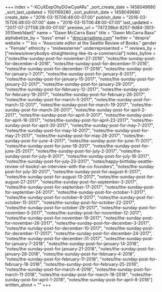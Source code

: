 +++
index = "-KCuXEepOhyDGwCyeARs"
_sort_create_date = 1458049680
_sort_last_updated = 1501169280
_sort_publish_date = 1458049680
create_date = "2016-03-15T06:48:00-07:00"
publish_date = "2016-03-15T06:48:00-07:00"
date = "2016-03-15T06:48:00-07:00"
last_updated = "2017-07-27T08:28:00-07:00"
preview_url = "747239bd-8257-9d84-35f3-3510eeb1dae5"
name = "Dawn McCarra Bass"
title = "Dawn McCarra Bass"
alphabetize_by = "bass"
email = "dmccarra@me.com"
twitter = "despra"
website = ""
bio = "Associate editor at the Seattle Review of Books."
gender = "Female"
ethnicity = "midwesterner"
underrepresented = ""
reviews_by = ["reviews/everybodys-straightening-like-its-a-commercial"]
notes_byline = ["notes/the-sunday-post-for-november-27-2016", "notes/the-sunday-post-for-december-4-2016", "notes/the-sunday-post-for-december-11-2016", "notes/the-sunday-post-for-december-17-2016", "notes/the-sunday-post-for-january-1-2017", "notes/the-sunday-post-for-january-8-2017", "notes/the-sunday-post-for-january-15-2017", "notes/the-sunday-post-for-january-22-2017", "notes/the-sunday-post-for-january-29-2017", "notes/the-sunday-post-for-february-12-2017", "notes/the-sunday-post-for-february-19-2017", "notes/the-sunday-post-for-february-26-2017", "notes/the-sunday-post-for-march-5-2017", "notes/the-sunday-post-for-march-12-2017", "notes/the-sunday-post-for-march-19-2017", "notes/the-sunday-post-for-march-26-2017", "notes/the-sunday-post-for-april-2-2017", "notes/the-sunday-post-for-april-9-2017", "notes/the-sunday-post-for-april-16-2017", "notes/the-sunday-post-for-april-23-2017", "notes/the-sunday-post-for-april-30-2017", "notes/the-sunday-post-for-may-7-2017", "notes/the-sunday-post-for-may-14-2017", "notes/the-sunday-post-for-may-21-2017", "notes/the-sunday-post-for-may-28-2017", "notes/the-sunday-post-for-june-4-2017", "notes/the-sunday-post-for-june-11-2017", "notes/the-sunday-post-for-june-18-2017", "notes/the-sunday-post-for-june-25-2017", "notes/the-sunday-post-for-july-2-2017", "notes/the-sunday-post-for-july-9-2017", "notes/the-sunday-post-for-july-16-2017", "notes/the-sunday-post-for-july-23-2017", "notes/happy-birthday-seattle-review-of-books!-an-interview-with-the-co-founders", "notes/the-sunday-post-for-july-30-2017", "notes/the-sunday-post-for-august-6-2017", "notes/the-sunday-post-for-august-13-2017", "notes/the-sunday-post-for-august-27-2017", "notes/the-sunday-post-for-september-3-2017", "notes/the-sunday-post-for-september-17-2017", "notes/the-sunday-post-for-september-24-2017", "notes/the-sunday-post-for-october-1-2017", "notes/the-sunday-post-for-october-8-2017", "notes/the-sunday-post-for-october-15-2017", "notes/the-sunday-post-for-october-22-2017", "notes/the-sunday-post-for-october-29-2017", "notes/the-sunday-post-for-november-5-2017", "notes/the-sunday-post-for-november-12-2017", "notes/the-sunday-post-for-november-19-2017", "notes/the-sunday-post-for-november-26-2017", "notes/the-sunday-post-for-december-3-2017", "notes/the-sunday-post-for-december-10-2017", "notes/the-sunday-post-for-december-17-2017", "notes/the-sunday-post-for-december-24-2017", "notes/the-sunday-post-for-december-31-2017", "notes/the-sunday-post-for-january-7-2018", "notes/the-sunday-post-for-january-14-2018", "notes/the-sunday-post-for-january-21-2018", "notes/the-sunday-post-for-january-28-2018", "notes/the-sunday-post-for-february-4-2018", "notes/the-sunday-post-for-february-11-2018", "notes/the-sunday-post-for-february-18-2018", "notes/the-sunday-post-for-february-25-2018", "notes/the-sunday-post-for-march-4-2018", "notes/the-sunday-post-for-march-11-2018", "notes/the-sunday-post-for-march-18-2018", "notes/the-sunday-post-for-april-1-2018", "notes/the-sunday-post-for-april-8-2018"]
written_about = ""
+++

